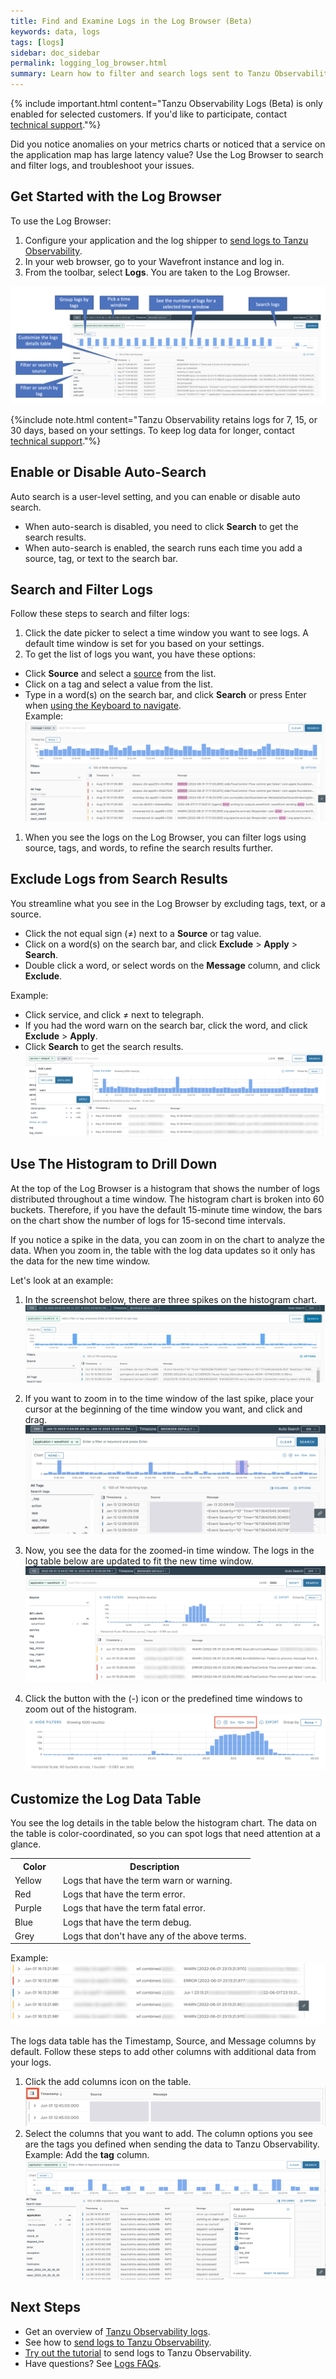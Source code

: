 ```yaml
---
title: Find and Examine Logs in the Log Browser (Beta)
keywords: data, logs
tags: [logs]
sidebar: doc_sidebar
permalink: logging_log_browser.html
summary: Learn how to filter and search logs sent to Tanzu Observability by Wavefront.
---
```


{% include important.html content="Tanzu Observability Logs (Beta) is only enabled for selected customers. If you'd like to participate, contact [technical support](wavefront_support_feedback.html#support)."%}

Did you notice anomalies on your metrics charts or noticed that a service on the application map has large latency value? Use the Log Browser to search and filter logs, and troubleshoot your issues.

## Get Started with the Log Browser

To use the Log Browser:

1. Configure your application and the log shipper to [send logs to Tanzu Observability](#logging_send_logs.html).
1. In your web browser, go to your Wavefront instance and log in.
1. From the toolbar, select **Logs**. You are taken to the Log Browser.

![An annotated screenshot of the Log Browser.](images/logging_log_browser_annotated_screen.png)

{%include note.html content="Tanzu Observability retains logs for 7, 15, or 30 days, based on your settings. To keep log data for longer, contact [technical support](https://docs.wavefront.com/wavefront_support_feedback.html#support)."%}

## Enable or Disable Auto-Search

Auto search is a user-level setting, and you can enable or disable auto search.

* When auto-search is disabled, you need to click **Search** to get the search results.
* When auto-search is enabled, the search runs each time you add a source, tag, or text to the search bar.

## Search and Filter Logs

Follow these steps to search and filter logs:

1. Click the date picker to select a time window you want to see logs. A default time window is set for you based on your settings.
1. To get the list of logs you want, you have these options:
  * Click **Source** and select a [source](logging_overview.html#whats-a-log) from the list.
  * Click on a tag and select a value from the list.
  * Type in a word(s) on the search bar, and click **Search** or press Enter when [using the Keyboard to navigate](wavefront_keyboard_shortcuts.html#keyboard-shortcuts-and-their-usage).
    <br/>Example:
    ![Shows the error word on the search bad and the logs that contain the word error in them with error highlighted on the log messages](images/logging_search_key_word.png)
1. When you see the logs on the Log Browser, you can filter logs using source, tags, and words, to refine the search results further.

## Exclude Logs from Search Results

You streamline what you see in the Log Browser by excluding tags, text, or a source. 

* Click the not equal sign (≠) next to a **Source** or tag value.
* Click on a word(s) on the search bar, and click **Exclude** > **Apply** > **Search**.
* Double click a word, or select words on the **Message** column, and click **Exclude**.

Example: 
* Click service, and click ≠ next to telegraph.
* If you had the word warn on the search bar, click the word, and click **Exclude** > **Apply**.
* Click **Search** to get the search results.
![shows the example described in text](images/logging_not_include_search.png)
    
## Use The Histogram to Drill Down

At the top of the Log Browser is a histogram that shows the number of logs distributed throughout a time window. The histogram chart is broken into 60 buckets. Therefore, if you have the default 15-minute time window, the bars on the chart show the number of logs for 15-second time intervals.

If you notice a spike in the data, you can zoom in on the chart to analyze the data. When you zoom in, the table with the log data updates so it only has the data for the new time window.

Let's look at an example:

1. In the screenshot below, there are three spikes on the histogram chart.
    ![a screenshot of the Log Browser that shows a histogram with 3 spikes.](images/logging_histogram_spikes.png)
1. If you want to zoom in to the time window of the last spike, place your cursor at the beginning of the time window you want, and click and drag. 
    ![a screenshot of selecting the area on the histogram to to zoom in.](images/logging_histogram_zoomed_in.png)

1. Now, you see the data for the zoomed-in time window. The logs in the log table below are updated to fit the new time window.
    ![a screenshot of the zoomed in histogram](images/logging_histogram_zoomed_in_data.png)
1. Click the button with the (-) icon or the predefined time windows to zoom out of the histogram.
    ![a screenshot with the zoom out options highlighted with a red box](images/logging_histogram_zoom_out.png)

## Customize the Log Data Table

You see the log details in the table below the histogram chart. The data on the table is color-coordinated, so you can spot logs that need attention at a glance.

<table style="width: 100%;">
  <tr>
    <th width="20%">
      Color
    </th>
    <th width="80%">
      Description
    </th>
  </tr>
  <tr>
    <td>
      Yellow
    </td>
    <td>
      Logs that have the term warn or warning.
    </td>
  </tr>
  <tr>
    <td>
      Red
    </td>
    <td>
      Logs that have the term error.
    </td>
  </tr>
  <tr>
    <td>
      Purple
    </td>
    <td>
      Logs that have the term fatal error.
    </td>
  </tr>
  <tr>
    <td>
      Blue
    </td>
    <td>
      Logs that have the term debug.
    </td>
  </tr>
  
  <tr>
    <td>
      Grey
    </td>
    <td>
      Logs that don't have any of the above terms.
    </td>
  </tr>
</table>

Example:
![a screenshot of the logs table with the different colors at the beginning of the log message row.](images/logging_logs_table_colors.png)

The logs data table has the Timestamp, Source, and Message columns by default. Follow these steps to add other columns with additional data from your logs.

1. Click the add columns icon on the table.
    ![a screenshot of the table with the add column button highlighted](images/logging_log_table_add_column.png)
1. Select the columns that you want to add. The column options you see are the tags you defined when sending the data to Tanzu Observability.
    <br/> Example: Add the **tag** column.
    ![a screenshot of the add column options.](images/logging_log_table_select_columns.png)
    

## Next Steps

* Get an overview of [Tanzu Observability logs](logging_overview.html).
* See how to [send logs to Tanzu Observability](logging_send_logs.html).
* [Try out the tutorial](logging_kubernetes_tutorial.html) to send logs to Tanzu Observability.
* Have questions? See [Logs FAQs](logging_faq.html).
    
